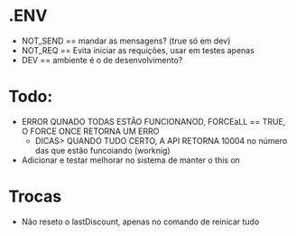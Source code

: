 # .ENV
- NOT_SEND == mandar as mensagens? (true só em dev)
- NOT_REQ == Evita iniciar as requições, usar em testes apenas
- DEV == ambiente é o de desenvolvimento?

# Todo:
- ERROR QUNADO TODAS ESTÂO FUNCIONANOD, FORCEaLL == TRUE, O FORCE ONCE RETORNA UM ERRO
    - DICAS> QUANDO TUDO CERTO, A API RETORNA 10004 no número das que estão funcoiando (worknig)
- Adicionar e testar melhorar no sistema de manter o this on


# Trocas
- Não reseto o lastDiscount, apenas no comando de reinicar tudo